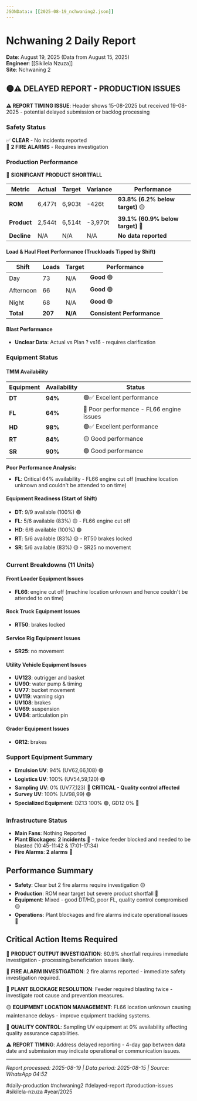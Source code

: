 ```yaml
---
JSONData:: [[2025-08-19_nchwaning2.json]]
---
```


# Nchwaning 2 Daily Report
**Date**: August 19, 2025 (Data from August 15, 2025)  
**Engineer**: [[Sikilela Nzuza]]  
**Site**: Nchwaning 2  

## 🟡⚠️ DELAYED REPORT - PRODUCTION ISSUES

**⚠️ REPORT TIMING ISSUE**: Header shows 15-08-2025 but received 19-08-2025 - potential delayed submission or backlog processing

### Safety Status
✅ **CLEAR** - No incidents reported  
🔴 **2 FIRE ALARMS** - Requires investigation

### Production Performance
🔴 **SIGNIFICANT PRODUCT SHORTFALL**

| Metric | Actual | Target | Variance | Performance |
|--------|--------|--------|----------|-------------|
| **ROM** | 6,477t | 6,903t | -426t | **93.8% (6.2% below target)** 🟡 |
| **Product** | 2,544t | 6,514t | -3,970t | **39.1% (60.9% below target)** 🔴 |
| **Decline** | N/A | N/A | N/A | **No data reported** |

#### Load & Haul Fleet Performance (Truckloads Tipped by Shift)
| Shift | Loads | Target | Performance |
|-------|-------|--------|-------------|
| Day | 73 | N/A | **Good** 🟢 |
| Afternoon | 66 | N/A | **Good** 🟢 |
| Night | 68 | N/A | **Good** 🟢 |
| **Total** | **207** | **N/A** | **Consistent Performance** |

#### Blast Performance
- **Unclear Data**: Actual vs Plan ? vs16 - requires clarification

### Equipment Status

#### TMM Availability
| Equipment | Availability | Status |
|-----------|-------------|---------|
| **DT** | **94%** | 🟢✅ Excellent performance |
| **FL** | **64%** | 🔴 Poor performance - FL66 engine issues |
| **HD** | **98%** | 🟢✅ Excellent performance |
| **RT** | **84%** | 🟡 Good performance |
| **SR** | **90%** | 🟢 Good performance |

**Poor Performance Analysis:**
- **FL**: Critical 64% availability - FL66 engine cut off (machine location unknown and couldn't be attended to on time)

#### Equipment Readiness (Start of Shift)
- **DT**: 9/9 available (100%) 🟢
- **FL**: 5/6 available (83%) 🟡 - FL66 engine cut off
- **HD**: 6/6 available (100%) 🟢
- **RT**: 5/6 available (83%) 🟡 - RT50 brakes locked
- **SR**: 5/6 available (83%) 🟡 - SR25 no movement

### Current Breakdowns (11 Units)

#### Front Loader Equipment Issues
- **FL66**: engine cut off (machine location unknown and hence couldn't be attended to on time)

#### Rock Truck Equipment Issues
- **RT50**: brakes locked

#### Service Rig Equipment Issues
- **SR25**: no movement

#### Utility Vehicle Equipment Issues
- **UV123**: outrigger and basket
- **UV90**: water pump & timing
- **UV77**: bucket movement
- **UV119**: warning sign
- **UV108**: brakes
- **UV69**: suspension
- **UV84**: articulation pin

#### Grader Equipment Issues
- **GR12**: brakes

### Support Equipment Summary
- **Emulsion UV**: 94% (UV62,66,108) 🟢
- **Logistics UV**: 100% (UV54,59,120) 🟢
- **Sampling UV**: 0% (UV77,123) 🔴 **CRITICAL - Quality control affected**
- **Survey UV**: 100% (UV98,99) 🟢
- **Specialized Equipment**: DZ13 100% 🟢, GD12 0% 🔴

### Infrastructure Status
- **Main Fans**: Nothing Reported
- **Plant Blockages**: **2 incidents** 🔴 - twice feeder blocked and needed to be blasted (10:45-11:42 & 17:01-17:34)
- **Fire Alarms**: **2 alarms** 🔴

## Performance Summary
- **Safety**: Clear but 2 fire alarms require investigation 🟡
- **Production**: ROM near target but severe product shortfall 🔴
- **Equipment**: Mixed - good DT/HD, poor FL, quality control compromised 🟡
- **Operations**: Plant blockages and fire alarms indicate operational issues 🔴

## Critical Action Items Required

🔴 **PRODUCT OUTPUT INVESTIGATION**: 60.9% shortfall requires immediate investigation - processing/beneficiation issues likely.

🔴 **FIRE ALARM INVESTIGATION**: 2 fire alarms reported - immediate safety investigation required.

🔴 **PLANT BLOCKAGE RESOLUTION**: Feeder required blasting twice - investigate root cause and prevention measures.

🟡 **EQUIPMENT LOCATION MANAGEMENT**: FL66 location unknown causing maintenance delays - improve equipment tracking systems.

🔴 **QUALITY CONTROL**: Sampling UV equipment at 0% availability affecting quality assurance capabilities.

⚠️ **REPORT TIMING**: Address delayed reporting - 4-day gap between data date and submission may indicate operational or communication issues.

---
*Report processed: 2025-08-19 | Data period: 2025-08-15 | Source: WhatsApp 04:52*

#daily-production #nchwaning2 #delayed-report #production-issues #sikilela-nzuza #year/2025